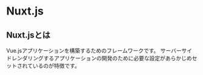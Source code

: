 # Nuxt.js

## Nuxt.jsとは
Vue.jsアプリケーションを構築するためのフレームワークです。
サーバーサイドレンダリングするアプリケーションの開発のために必要な設定があらかじめセットされているのが特徴です。